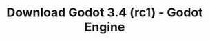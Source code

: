 ---
# Generated by /tools/generators/src/download_archive_generator !!! do not edit by hand !!!
title: 'Download Godot 3.4 (rc1) - Godot Engine'
type: 'download/archive'
name: '3.4'
flavor: 'rc1'
release_date: '2021-10-19T03:00:00-00:00'
release_notes: 'article/release-candidate-godot-3-4-rc-1/'
primaryPlatforms:
  - 'android.apk'
  - 'linux.64'
  - 'macos.universal'
  - 'windows.64'
  - 'linux_server.headless.64'
  - 'web'
  - 'templates'
links:
  android.apk:
    name: 'android.apk'
    title: 'Android'
    caption: 'Universal APK (ARM64 + ARMv7 + x86_64 + x86)'
    tags:
      - 'APK download'
      - 'ARM64/v7'
      - 'x86 (64 & 32 bit)'
    hosts:
      github_builds:
        regular: 'https://github.com/godotengine/godot-builds/releases/download/3.4-rc1/Godot_v3.4-rc1_android_editor.apk'
        mono: '#'
      github:
        regular: 'https://github.com/godotengine/godot/releases/download/3.4-rc1/Godot_v3.4-rc1_android_editor.apk'
        mono: '#'
  linux.64:
    name: 'linux.64'
    title: 'Linux'
    caption: 'Standard (x86_64)'
    tags:
      - '64 bit'
    hosts:
      github_builds:
        regular: 'https://github.com/godotengine/godot-builds/releases/download/3.4-rc1/Godot_v3.4-rc1_x11.64.zip'
        mono: 'https://github.com/godotengine/godot-builds/releases/download/3.4-rc1/Godot_v3.4-rc1_mono_x11_64.zip'
      github:
        regular: 'https://github.com/godotengine/godot/releases/download/3.4-rc1/Godot_v3.4-rc1_x11.64.zip'
        mono: 'https://github.com/godotengine/godot/releases/download/3.4-rc1/Godot_v3.4-rc1_mono_x11_64.zip'
  macos.universal:
    name: 'macos.universal'
    title: 'macOS'
    caption: 'Universal (x86_64 + Apple Silicon)'
    tags:
      - 'Intel/Apple Silicon'
      - '64 bit'
    hosts:
      github_builds:
        regular: 'https://github.com/godotengine/godot-builds/releases/download/3.4-rc1/Godot_v3.4-rc1_osx.universal.zip'
        mono: 'https://github.com/godotengine/godot-builds/releases/download/3.4-rc1/Godot_v3.4-rc1_mono_osx.universal.zip'
      github:
        regular: 'https://github.com/godotengine/godot/releases/download/3.4-rc1/Godot_v3.4-rc1_osx.universal.zip'
        mono: 'https://github.com/godotengine/godot/releases/download/3.4-rc1/Godot_v3.4-rc1_mono_osx.universal.zip'
  windows.64:
    name: 'windows.64'
    title: 'Windows'
    caption: 'Standard (x86_64)'
    tags:
      - '64 bit'
    hosts:
      github_builds:
        regular: 'https://github.com/godotengine/godot-builds/releases/download/3.4-rc1/Godot_v3.4-rc1_win64.exe.zip'
        mono: 'https://github.com/godotengine/godot-builds/releases/download/3.4-rc1/Godot_v3.4-rc1_mono_win64.zip'
      github:
        regular: 'https://github.com/godotengine/godot/releases/download/3.4-rc1/Godot_v3.4-rc1_win64.exe.zip'
        mono: 'https://github.com/godotengine/godot/releases/download/3.4-rc1/Godot_v3.4-rc1_mono_win64.zip'
  linux_server.headless.64:
    name: 'linux_server.headless.64'
    title: 'Linux Server'
    caption: 'Headless (x86_64)'
    tags:
      - '64 bit'
      - 'Headless'
    hosts:
      github_builds:
        regular: 'https://github.com/godotengine/godot-builds/releases/download/3.4-rc1/Godot_v3.4-rc1_linux_headless.64.zip'
        mono: 'https://github.com/godotengine/godot-builds/releases/download/3.4-rc1/Godot_v3.4-rc1_mono_linux_headless_64.zip'
      github:
        regular: 'https://github.com/godotengine/godot/releases/download/3.4-rc1/Godot_v3.4-rc1_linux_headless.64.zip'
        mono: 'https://github.com/godotengine/godot/releases/download/3.4-rc1/Godot_v3.4-rc1_mono_linux_headless_64.zip'
  web:
    name: 'web'
    title: 'Web editor'
    caption: ''
    tags:
      - 'Self-hosted'
      - 'Cross-platform'
    hosts:
      github_builds:
        regular: 'https://github.com/godotengine/godot-builds/releases/download/3.4-rc1/Godot_v3.4-rc1_web_editor.zip'
        mono: '#'
      github:
        regular: 'https://github.com/godotengine/godot/releases/download/3.4-rc1/Godot_v3.4-rc1_web_editor.zip'
        mono: '#'
  linux.32:
    name: 'linux.32'
    title: 'Linux'
    caption: 'Standard (x86)'
    tags:
      - '32 bit'
    hosts:
      github_builds:
        regular: 'https://github.com/godotengine/godot-builds/releases/download/3.4-rc1/Godot_v3.4-rc1_x11.32.zip'
        mono: 'https://github.com/godotengine/godot-builds/releases/download/3.4-rc1/Godot_v3.4-rc1_mono_x11_32.zip'
      github:
        regular: 'https://github.com/godotengine/godot/releases/download/3.4-rc1/Godot_v3.4-rc1_x11.32.zip'
        mono: 'https://github.com/godotengine/godot/releases/download/3.4-rc1/Godot_v3.4-rc1_mono_x11_32.zip'
  windows.32:
    name: 'windows.32'
    title: 'Windows'
    caption: 'Standard (x86)'
    tags:
      - '32 bit'
    hosts:
      github_builds:
        regular: 'https://github.com/godotengine/godot-builds/releases/download/3.4-rc1/Godot_v3.4-rc1_win32.exe.zip'
        mono: 'https://github.com/godotengine/godot-builds/releases/download/3.4-rc1/Godot_v3.4-rc1_mono_win32.zip'
      github:
        regular: 'https://github.com/godotengine/godot/releases/download/3.4-rc1/Godot_v3.4-rc1_win32.exe.zip'
        mono: 'https://github.com/godotengine/godot/releases/download/3.4-rc1/Godot_v3.4-rc1_mono_win32.zip'
  linux_server.64:
    name: 'linux_server.64'
    title: 'Linux Server'
    caption: 'Standard (x86_64)'
    tags:
      - '64 bit'
    hosts:
      github_builds:
        regular: 'https://github.com/godotengine/godot-builds/releases/download/3.4-rc1/Godot_v3.4-rc1_linux_server.64.zip'
        mono: 'https://github.com/godotengine/godot-builds/releases/download/3.4-rc1/Godot_v3.4-rc1_mono_linux_server_64.zip'
      github:
        regular: 'https://github.com/godotengine/godot/releases/download/3.4-rc1/Godot_v3.4-rc1_linux_server.64.zip'
        mono: 'https://github.com/godotengine/godot/releases/download/3.4-rc1/Godot_v3.4-rc1_mono_linux_server_64.zip'
  aar_library:
    name: 'aar_library'
    title: 'AAR library'
    caption: ''
    tags:
      - 'Android plugins'
      - 'Java'
      - 'Kotlin'
    hosts:
      github_builds:
        regular: 'https://github.com/godotengine/godot-builds/releases/download/3.4-rc1/godot-lib.3.4.rc1.release.aar'
        mono: 'https://github.com/godotengine/godot-builds/releases/download/3.4-rc1/godot-lib.3.4.rc1.mono.release.aar'
      github:
        regular: 'https://github.com/godotengine/godot/releases/download/3.4-rc1/godot-lib.3.4.rc1.release.aar'
        mono: 'https://github.com/godotengine/godot/releases/download/3.4-rc1/godot-lib.3.4.rc1.mono.release.aar'
  templates:
    name: 'templates'
    title: 'Export templates'
    caption: ''
    tags:
      - 'Used to export your games to all supported platforms'
    hosts:
      github_builds:
        regular: 'https://github.com/godotengine/godot-builds/releases/download/3.4-rc1/Godot_v3.4-rc1_export_templates.tpz'
        mono: 'https://github.com/godotengine/godot-builds/releases/download/3.4-rc1/Godot_v3.4-rc1_mono_export_templates.tpz'
      github:
        regular: 'https://github.com/godotengine/godot/releases/download/3.4-rc1/Godot_v3.4-rc1_export_templates.tpz'
        mono: 'https://github.com/godotengine/godot/releases/download/3.4-rc1/Godot_v3.4-rc1_mono_export_templates.tpz'
---